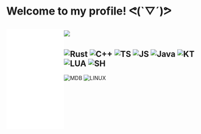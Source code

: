 # Welcome to my profile! ᕙ(`▽´)ᕗ


[<img align="left" width="30%" src="https://raw.githubusercontent.com/Day-OS/Day-OS/main/github-metrics.svg">](#)
<img src="https://media1.giphy.com/media/eed1WCZS317yY8xT8m/giphy.gif" width="30%">
-
![Rust](https://img.shields.io/badge/Rust-000000?style=for-the-badge&logo=rust&logoColor=white)
![C++](https://img.shields.io/badge/C%2B%2B-00599C?style=for-the-badge&logo=c%2B%2B&logoColor=white)
![TS](https://img.shields.io/badge/TypeScript-007ACC?style=for-the-badge&logo=typescript&logoColor=white)
![JS](https://img.shields.io/badge/JavaScript-F7DF1E?style=for-the-badge&logo=javascript&logoColor=black)
![Java](https://img.shields.io/badge/Java-ED8B00?style=for-the-badge&logo=openjdk&logoColor=white)
![KT](https://img.shields.io/badge/Kotlin-0095D5?&style=for-the-badge&logo=kotlin&logoColor=white)
![LUA](https://img.shields.io/badge/Lua-2C2D72?style=for-the-badge&logo=lua&logoColor=white)
![SH](https://img.shields.io/badge/Shell_Script-121011?style=for-the-badge&logo=gnu-bash&logoColor=white)
-
![MDB](https://img.shields.io/badge/MongoDB-4EA94B?style=for-the-badge&logo=mongodb&logoColor=white)
![LINUX](https://img.shields.io/badge/Linux-FCC624?style=for-the-badge&logo=linux&logoColor=black)


<!-- Stop looking at my source... i'm shy... -->
